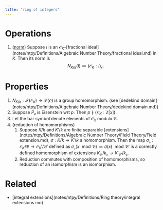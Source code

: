```yaml
---
title: "ring of integers"
---
```


# Operations
1. ([norm]()) Suppose $I$ is an $\mathcal{O}_K$-[fractional ideal](notes/ntpy/Definitions/Algebraic Number Theory/fractional ideal.md) in $K$. Then its norm is $$N_{K/k}(I)\coloneqq(\mathcal{O}_K:I)_\mathcal{O}$$

# Properties
1. $N_{K/k}:\mathcal{F}(\mathcal{O}_K)\to\mathcal{F}(\mathcal{O})$ is a group homomorphism. (see [dedekind domain](notes/ntpy/Definitions/Algebraic Number Theory/dedekind domain.md)[]()[]())
2. Suppose $P_x$ is Eisenstein wrt $p$. Then $p\nmid (\mathcal{O}_K:\mathbb{Z}[x])$.
3. Let the bar symbol denote elements of $\mathcal{O}_K$ modulo $\mathfrak{B}$.
4. (reduction of homomorphisms)
	1. Suppose $K/k$ and $K'/k$ are finite separable [extensions](notes/ntpy/Definitions/Algebraic Number Theory/Field Theory/Field extension.md), $\sigma:K/k\to K'/k$ a homomorphism. Then the map $\sigma_\mathfrak{p}:\mathcal{O}_K/\mathfrak{B}\to\mathcal{O}_K'/\mathfrak{B}'$ defined as $\sigma_\mathfrak{p}(x\mod\mathfrak{B})\coloneqq\sigma(x)\mod\mathfrak{B}'$ is a correctly defined homomorphism of extensions $K_\mathfrak{B}/k_\mathfrak{p}\to K'_{\mathfrak{B}'}/k_\mathfrak{p}$.
	2. Reduction commutes with composition of homomorphisms, so reduction of an isomorphism is an isomorphism.

# Related
- [integral extensions](notes/ntpy/Definitions/Ring theory/integral extensions.md)
